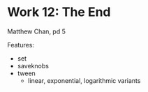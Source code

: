 # Work 12: The End

Matthew Chan, pd 5

Features:
- set
- saveknobs
- tween
    - linear, exponential, logarithmic variants
